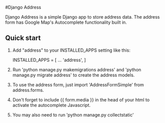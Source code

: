 #Django Address

Django Address is a simple Django app to store address
data. The address form has Google Map's Autocomplete
functionality built in.

Quick start
-------------

1. Add "address" to your INSTALLED_APPS setting like this:

     INSTALLED_APPS = [
          ...
         'address',
     ]

2. Run 'python manage.py makemigrations address' and 'python manage.py migrate
   address' to create the address models.

3. To use the address form, just import 'AddressFormSimple' from address.forms.

4. Don't forget to include {{ form.media }} in the head of your html to
   activate the autocomplete Javascript.

5. You may also need to run 'python manage.py collectstatic'
